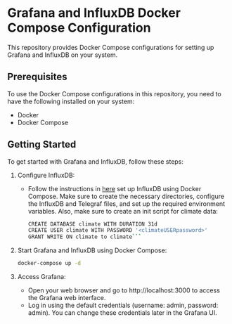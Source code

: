# Grafana and InfluxDB Docker Compose Configuration

This repository provides Docker Compose configurations for setting up Grafana and InfluxDB on your system.

## Prerequisites

To use the Docker Compose configurations in this repository, you need to have the following installed on your system:

- Docker
- Docker Compose

## Getting Started

To get started with Grafana and InfluxDB, follow these steps:

1. Configure InfluxDB:

    - Follow the instructions in [here](https://blog.anoff.io/2020-12-run-influx-on-raspi-docker-compose/) set up
      InfluxDB using Docker Compose. Make sure to create the necessary directories, configure the InfluxDB and Telegraf
      files, and set up the required environment variables. Also, make sure to create an init script for climate data:
      ```bash
      CREATE DATABASE climate WITH DURATION 31d
      CREATE USER climate WITH PASSWORD '<climateUSERpassword>'
      GRANT WRITE ON climate to climate```

2. Start Grafana and InfluxDB using Docker Compose:

   ```bash
   docker-compose up -d
   ```

3. Access Grafana:
    - Open your web browser and go to http://localhost:3000 to access the Grafana web interface.
    - Log in using the default credentials (username: admin, password: admin). You can change these credentials later in
      the Grafana UI.